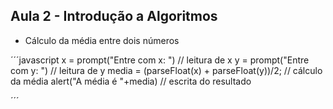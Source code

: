 ## Aula 2 - Introdução a Algoritmos

* Cálculo da média entre dois números 

´´´javascript 
x = prompt("Entre com x: ") // leitura de x
y = prompt("Entre com y: ") // leitura de y
media = (parseFloat(x) + parseFloat(y))/2; // cálculo da média
alert("A média é "+media) // escrita do resultado 

´´´
